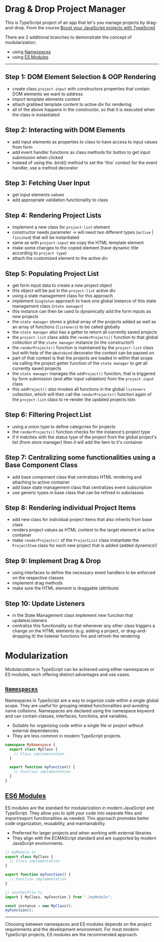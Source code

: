 # Drag & Drop Project Manager

This is TypeScript project of an app that let's you manage projects by drag-and-drop. From the course [Boost your JavaScript projects with TypeScript](https://www.udemy.com/course/understanding-typescript/)

There are 2 additional branches to demonstrate the concept of modularization:

- using [Namespaces](https://github.com/riascho/drag-drop-project-manager/tree/namespaces)
- using [ES Modules](https://github.com/riascho/drag-drop-project-manager/tree/es-modules)

---

## Step 1: DOM Element Selection & OOP Rendering

- create class `project-input` with constructors properties that contain DOM elements we want to address
- import template elements content
- attach grabbed template content to active div for rendering
- all of the above happens in the constructor, so that it is executed when the class is instantiated

## Step 2: Interacting with DOM Elements

- add input elements as properties to class to have access to input values from form
- add event handler functions as class methods for button to get input submission when clicked
- instead of using the .bind() method to set the 'this' context for the event handler, use a method decorator

## Step 3: Fetching User Input

- get input elements values
- add appropriate validation functionality to class

## Step 4: Rendering Project Lists

- implement a new class for `project-list` element
- constructor needs parameter -> will need two different types (`active` | `finished`) that will be instantiated
- same as with `project-input` we copy the HTML template element
- make some changes to the copied element (have dynamic title according to `project type`)
- attach the customized element to the active div

## Step 5: Populating Project List

- get form input data to create a new project object
- this object will be put in the `project-list` active div
- using a state management class for this approach
- implement `Singleton` approach to have one global instance of this state management class (`state manager`)
- this instance can then be used to dynamically add the form inputs as new projects
- the `state manager` stores a global array of the projects added as well as an array of functions (`listeners`) to be called globally
- the `state manager` also has a getter to return all currently saved projects
- the `project-list` class adds the `renderProjects()` function to that global collection of the `state manager` instance (in the constructor!)
- the `renderProjects()` function is maintained by the `project-list` class but with help of the `@Autobind` decorator the context can be passed on
- part of that context is that the projects are loaded in within that scope via calling the project getter function of the `state manager` to get all currently saved projects
- the `state manager` manages the `addProject()` function, that is triggered by form submission (and after input validation) from the `project-input` class
- this `addProject()` also invokes all functions in the global `listeners` collection, which will then call the `renderProjects()` function again of the `project-list` class to re-render the updated projects lists

## Step 6: Filtering Project List

- using a union type to define categories for projects
- the `renderProjects()` function checks for the instance's project type
- if it matches with the status type of the project from the global project's list (from store manager) then it will add the item to it's container

## Step 7: Centralizing some functionalities using a Base Component Class

- add base component class that centralizes HTML rendering and attaching to active container
- add base state management class that centralizes event subscription
- use generic types in base class that can be refined in subclasses

## Step 8: Rendering individual Project Items

- add new class for individual project items that also inherits from base class
- renders project values as HTML content to the target element in active container
- make `renderProjects()` of the `ProjectList` class instantiate the `ProjectItem` class for each new project that is added (added dynamics!)

## Step 9: Implement Drag & Drop

- using interfaces to define the necessary event handlers to be enforced on the respective classes
- implement drag methods
- make sure the HTML element is draggable (attribute)

## Step 10: Update Listeners

- in the State Management class implement new function that updatesListeners
- centralize this functionality so that whenever any other class triggers a change on the HTML elements (e.g. adding a project, or drag-and-dropping it) the listener functions fire and refresh the rendering

# Modularization

Modularization in TypeScript can be achieved using either namespaces or ES modules, each offering distinct advantages and use cases.

## [`Namespaces`](https://github.com/riascho/drag-drop-project-manager/tree/namespaces)

Namespaces in TypeScript are a way to organize code within a single global scope. They are useful for grouping related functionalities and avoiding name collisions. Namespaces are declared using the namespace keyword and can contain classes, interfaces, functions, and variables.

- Suitable for organizing code within a single file or project without external dependencies
- They are less common in modern TypeScript projects.

```typescript
namespace MyNamespace {
  export class MyClass {
    // Class implementation
  }

  export function myFunction() {
    // Function implementation
  }
}
```

## [ES6 Modules](https://github.com/riascho/drag-drop-project-manager/tree/es-modules)

ES modules are the standard for modularization in modern JavaScript and TypeScript. They allow you to split your code into separate files and import/export functionalities as needed. This approach promotes better code organization, reusability, and maintainability.

- Preferred for larger projects and when working with external libraries
- They align with the ECMAScript standard and are supported by modern JavaScript environments.

```typescript
// myModule.ts
export class MyClass {
  // Class implementation
}

export function myFunction() {
  // Function implementation
}

// anotherFile.ts
import { MyClass, myFunction } from "./myModule";

const instance = new MyClass();
myFunction();
```

---

Choosing between namespaces and ES modules depends on the project requirements and the development environment. For most modern TypeScript projects, ES modules are the recommended approach.
